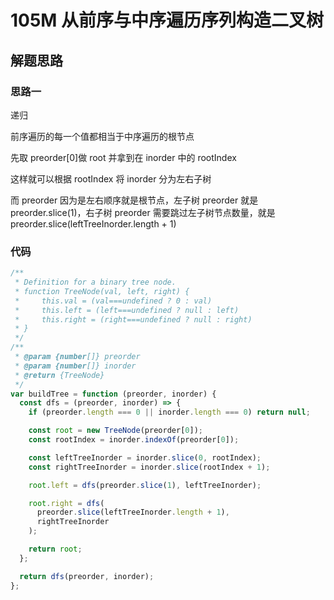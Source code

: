 # 105M 从前序与中序遍历序列构造二叉树

## 解题思路

### 思路一

递归

前序遍历的每一个值都相当于中序遍历的根节点

先取 preorder[0]做 root 并拿到在 inorder 中的 rootIndex

这样就可以根据 rootIndex 将 inorder 分为左右子树

而 preorder 因为是左右顺序就是根节点，左子树 preorder 就是 preorder.slice(1)，右子树 preorder 需要跳过左子树节点数量，就是 preorder.slice(leftTreeInorder.length + 1)

### 代码

```js
/**
 * Definition for a binary tree node.
 * function TreeNode(val, left, right) {
 *     this.val = (val===undefined ? 0 : val)
 *     this.left = (left===undefined ? null : left)
 *     this.right = (right===undefined ? null : right)
 * }
 */
/**
 * @param {number[]} preorder
 * @param {number[]} inorder
 * @return {TreeNode}
 */
var buildTree = function (preorder, inorder) {
  const dfs = (preorder, inorder) => {
    if (preorder.length === 0 || inorder.length === 0) return null;

    const root = new TreeNode(preorder[0]);
    const rootIndex = inorder.indexOf(preorder[0]);

    const leftTreeInorder = inorder.slice(0, rootIndex);
    const rightTreeInorder = inorder.slice(rootIndex + 1);

    root.left = dfs(preorder.slice(1), leftTreeInorder);

    root.right = dfs(
      preorder.slice(leftTreeInorder.length + 1),
      rightTreeInorder
    );

    return root;
  };

  return dfs(preorder, inorder);
};
```
